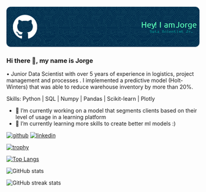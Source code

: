 

![I am a Data Scientist Jr.](./github-header-image.png)
### Hi there 👋, my name is Jorge
• Junior Data Scientist with over 5 years of experience in logistics, project management and processes . I
implemented a predictive model (Holt-Winters) that was able to reduce warehouse inventory by more than 20%.


Skills:  Python | SQL | Numpy | Pandas | Scikit-learn | Plotly  

- 🔭 I’m currently working on a model that segments clients based on their level of usage  in a learning platform 
- 🌱 I’m currently learning more skills to create better ml models :) 


[<img src='https://cdn.jsdelivr.net/npm/simple-icons@3.0.1/icons/github.svg' alt='github' height='40'>](https://github.com/armodi97)  [<img src='https://cdn.jsdelivr.net/npm/simple-icons@3.0.1/icons/linkedin.svg' alt='linkedin' height='40'>](https://www.linkedin.com/in/https://www.linkedin.com/in/jorgemayoral//)  

[![trophy](https://github-profile-trophy.vercel.app/?username=armodi97)](https://github.com/ryo-ma/github-profile-trophy)

[![Top Langs](https://github-readme-stats.vercel.app/api/top-langs/?username=armodi97)](https://github.com/anuraghazra/github-readme-stats)

![GitHub stats](https://github-readme-stats.vercel.app/api?username=armodi97&show_icons=true)  

![GitHub streak stats](https://streak-stats.demolab.com/?user=armodi97)  

